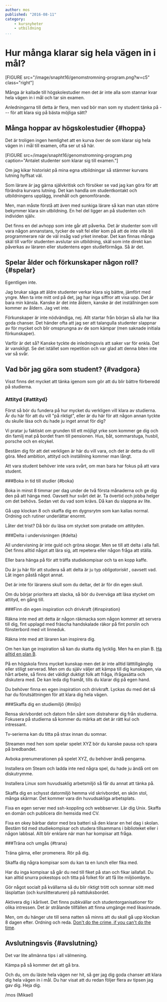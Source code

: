 ```yaml
---
author: mos
published: "2016-08-11"
category:
    - kursnyheter
    - utbildning
...
```

Hur många klarar sig hela vägen in i mål?
==================================

[FIGURE src="/image/snapht16/genomstromning-program.png?w=c5" class="right"]

Många är kallade till högskolestudier men det är inte alla som stannar kvar hela vägen in i mål och tar sin examen.

Anledningarna till detta är flera, men vad bör man som ny student tänka på --- för att klara sig på bästa möjliga sätt?

<!--more-->



Många hoppar av högskolestudier {#hoppa}
-----------------------------------

Det är troligen ingen hemlighet att en kurva över de som klarar sig hela vägen in i mål till examen, ofta ser ut så här.

[FIGURE src=/image/snapht16/genomstromning-program.png caption="Antalet studenter som klarar sig till examen."]

Om jag kikar historiskt på mina egna utbildningar så stämmer kurvans lutning hyffsat väl.

Som lärare är jag gärna självkritisk och försöker se vad jag kan göra för att förändra kurvans lutning. Det kan handla om studentkontakt och utbildningens upplägg, innehåll och genomförande.

Men, man måste förstå att även med sunkiga lärare så kan man utan större bekymmer klara sin utbildning. En hel del ligger an på studenten och individen själv.

Det finns en del avhopp som inte går att påverka. Det är studenter som vill vara någon annanstans, tycker de valt fel eller kom på att de inte ville bli programmerare när de väl insåg vad yrket innebar. Det kan finnas många skäl till varför studenten avslutar sin utbildning, skäl som inte direkt kan påverkas av läraren eller studentens egen studieförmåga. Så är det.



Spelar ålder och förkunskaper någon roll? {#spelar}
-----------------------------------

Egentligen inte. 

Jag brukar säga att äldre studenter verkar klara sig bättre, jämfört med yngre. Men ta inte mitt ord på det, jag har inga siffror att visa upp. Det är bara min känsla. Kanske är det inte åldern, kanske är det inställningen som kommer av åldern. Jag vet inte.

Förkunskaper är inte nödvändiga, nej. Allt startar från början så alla har lika goda chanser. Det händer ofta att jag ser att talangulla studenter slappnar av för mycket och blir omsprungna av de som kämpar (men saknade initiala förkunskaper).

Varför är det så? Kanske tyckte de inledningsvis att saker var för enkla. Det är vanskligt. Se det istället som repetition och var glad att denna biten inte var så svår.



Vad bör jag göra som student? {#vadgora}
-----------------------------------

Visst finns det mycket att tänka igenom som gör att du blir bättre förberedd på studierna.



### Attityd {#attityd}

Först så bör du fundera på hur mycket du verkligen vill klara av studierna. Är du här för att du vill "på riktigt", eller är du här för att någon annan tyckte du skulle läsa och du hade ju inget annat för dig?

Vi pratar ju faktiskt om grunden till ett möjligt yrke som kommer ge dig och din familj mat på bordet fram till pensionen. Hus, båt, sommarstuga, husbil, porsche och en elcykel.

Bestäm dig för att det verkligen är här du vill vara, och det är detta du vill göra. Med ambition, attityd och inställning kommer man långt.

Att vara student behöver inte vara svårt, om man bara har fokus på att vara student.



###Boka in tid till studier {#boka}

Boka in minst 8 timmar per dag under de två första månaderna och ge dig den på att hänga med. Oavsett hur svårt det är. Ta övertid och jobba helger om det behövs. Sedan vet du vad som krävs. Då kan du slappna av lite.

Gå upp klockan 8 och skaffa dig en dygnsrytm som kan kallas normal. Ordning och rutiner underlättar enormt.

Låter det trist? Då bör du läsa om stycket som pratade om attityden.



###Delta i undervisningen {#delta}

All undervisning är inte guld och gröna skogar. Men se till att delta i alla fall. Det finns alltid något att lära sig, att repetera eller någon fråga att ställa. 

Eller bara hänga på för att träffa studiekompisar och ta en kopp kaffe.

Du är ju här för att studera så att delta är ju typ *obligatoriskt* , oavsett vad. Låt ingen påstå något annat.

Det är inte för lärarens skull som du deltar, det är för din egen skull.

Om du börjar prioritera att slacka, så bör du överväga att läsa stycket om attityd, en gång till.



###Finn din egen inspiration och drivkraft {#inspiration}

Räkna inte med att detta är någon räkmacka som någon kommer att servera till dig, fint upplagd med fräscha handskalade räkor på fint porslin och fönsterbord med vit linneduk.

Räkna inte med att läraren kan inspirera dig. 

Om hen kan ge inspiration så kan du skatta dig lycklig. Men ha en plan B. [Ha alltid en plan B](/f/13574).

På en högskola finns mycket kunskap men det är inte alltid lätttillgänglig eller stiligt serverad. Men om du själv väljer att kämpa till dig kunskapen, via hårt arbete, så finns det väldigt duktigt folk att fråga, ifrågasätta och diskutera med. De kan leda dig framåt, tills du klarar dig på egen hand.

Du behöver finna en egen inspiration och drivkraft. Lyckas du med det så har du förutsättningen för att klara dig hela vägen. 



###Skaffa dig en studiemiljö {#miljo}

Rensa skrivbordet och datorn från sånt som distraherar dig från studierna. Fokusera på studierna så kommer du märka att det är rätt kul och intressant.

Tv-serierna kan du titta på strax innan du somnar.

Streamen med hen som spelar spelet XYZ bör du kanske pausa och spara på bredbandet.

Avboka prenumerationen på spelet XYZ, du behöver ändå pengarna.

Installera om Steam och ladda inte ned några spel, du hade ju ändå ont om diskutrymme.

Installera Linux som huvudsaklig arbetsmiljö så får du annat att tänka på.

Skaffa dig en schysst datormiljö hemma vid skrivbordet, en skön stol, många skärmar. Det kommer vara din huvudsakliga arbetsplats.

Fixa en egen server med ssh-koppling och webbserver. Lär dig Unix. Skaffa en domän och publicera din hemsida med CV.

Fixa en okey bärbar dator med bra batteri så den klarar en hel dag i skolan. Bestäm tid med studiekompisar och studera tillsammans i biblioteket eller i någon labbsal. Allt blir enklare när man har kompisar att fråga.



###Träna och umgås {#trana}

Träna gärna, eller promenera. Rör på dig.

Skaffa dig några kompisar som du kan ta en lunch eller fika med.

Har du inga kompisar så går du ned till fiket på stan och fikar iallafall. Du kan alltid snurra pokestops och titta på folket för att få lite miljöombyte.

Gör något socialt på kvällarna så du blir riktigt trött och somnar sött med läsplattan (och kurslitteraturen) på nattduksbordet.

Aktivera dig i kårlivet. Det finns pubkvällar och studentorganisationer för olika intressen. Det är strålande tillfällen att finna umgänge med likasinnade.

Men, om du hänger ute till sena natten så minns att du skall gå upp klockan 8 dagen efter. Ordning och reda. [Don't do the crime, if you can't do the time](http://www.urbandictionary.com/define.php?term=Don%27t%20do%20the%20crime%2C%20if%20you%20can%27t%20do%20the%20time.).



Avslutningsvis {#avslutning}
-----------------------------------

Det var lite allmänna tips i all välmening. 

Kämpa på så kommer det att gå bra.

Och du, om du läste hela vägen ner hit, så ger jag dig goda chanser att klara dig hela vägen in i mål. Du har visat att du redan följer flera av tipsen jag gav dig. Heja dig.


/mos (Mikael)
